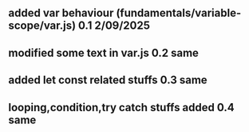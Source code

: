 ## added var behaviour (fundamentals/variable-scope/var.js) 0.1 2/09/2025
##  modified some text in var.js 0.2 same
## added let const related stuffs 0.3 same
## looping,condition,try catch stuffs added 0.4 same
